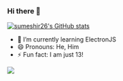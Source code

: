 ### Hi there 👋

[![sumeshir26's GitHub stats](https://github-readme-stats.vercel.app/api?username=sumeshir26&show_icons=true&theme=radical)](https://github.com/sumeshir26/github-readme-stats)

- 🌱 I’m currently learning ElectronJS 
- 😄 Pronouns: He, Him
- ⚡ Fun fact: I am just 13!

<!--
- 🔭 I’m currently working on ...
- 👯 I’m looking to collaborate on ...
- 🤔 I’m looking for help with ...
- 💬 Ask me about ...

-->

![](https://hit.yhype.me/github/profile?user_id=68823982)
